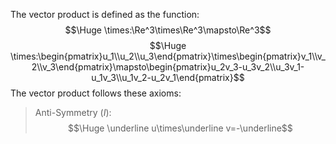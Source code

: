 
The vector product is defined as the function:
$$\Huge \times:\Re^3\times\Re^3\mapsto\Re^3$$
$$\Huge \times:\begin{pmatrix}u_1\\u_2\\u_3\end{pmatrix}\times\begin{pmatrix}v_1\\v_2\\v_3\end{pmatrix}\mapsto\begin{pmatrix}u_2v_3-u_3v_2\\u_3v_1-u_1v_3\\u_1v_2-u_2v_1\end{pmatrix}$$
The vector product follows these axioms:
>Anti-Symmetry ($I$):$$\Huge \underline u\times\underline v=-\underline$$